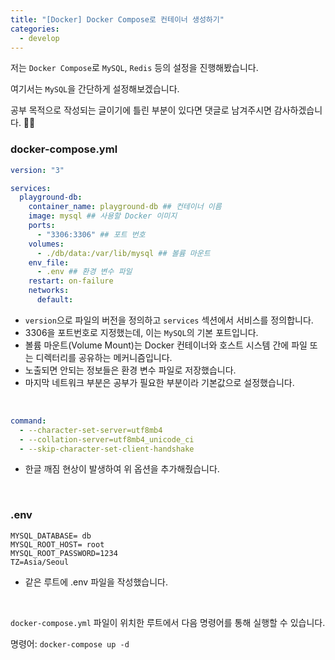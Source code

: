 ```yaml
---
title: "[Docker] Docker Compose로 컨테이너 생성하기"
categories:
  - develop
---
```


저는 `Docker Compose`로 `MySQL`, `Redis` 등의 설정을 진행해봤습니다.

여기서는 `MySQL`을 간단하게 설정해보겠습니다.

공부 목적으로 작성되는 글이기에 틀린 부분이 있다면 댓글로 남겨주시면 감사하겠습니다. 🙇‍♂️

### docker-compose.yml

```yml
version: "3"

services:
  playground-db:
    container_name: playground-db ## 컨테이너 이름
    image: mysql ## 사용할 Docker 이미지
    ports:
      - "3306:3306" ## 포트 번호
    volumes:
      - ./db/data:/var/lib/mysql ## 볼륨 마운트
    env_file:
      - .env ## 환경 변수 파일
    restart: on-failure
    networks:
      default:
```

- `version`으로 파일의 버전을 정의하고 `services` 섹션에서 서비스를 정의합니다.
- 3306을 포트번호로 지정했는데, 이는 `MySQL`의 기본 포트입니다.
- 볼륨 마운트(Volume Mount)는 Docker 컨테이너와 호스트 시스템 간에 파일 또는 디렉터리를 공유하는 메커니즘입니다.
- 노출되면 안되는 정보들은 환경 변수 파일로 저장했습니다.
- 마지막 네트워크 부분은 공부가 필요한 부분이라 기본값으로 설정했습니다.

<br>

```yml
command:
  - --character-set-server=utf8mb4
  - --collation-server=utf8mb4_unicode_ci
  - --skip-character-set-client-handshake
```

- 한글 깨짐 현상이 발생하여 위 옵션을 추가해줬습니다.

<br>

### .env

```
MYSQL_DATABASE= db
MYSQL_ROOT_HOST= root
MYSQL_ROOT_PASSWORD=1234
TZ=Asia/Seoul
```

- 같은 루트에 .env 파일을 작성했습니다.

<br>

`docker-compose.yml` 파일이 위치한 루트에서 다음 명령어를 통해 실행할 수 있습니다.

명령어: `docker-compose up -d`
